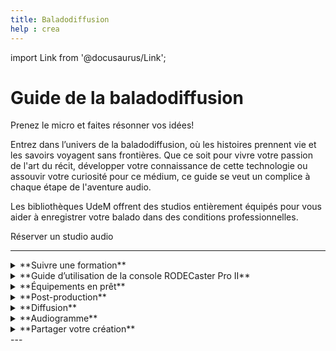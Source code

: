 ```yaml
---
title: Baladodiffusion
help : crea
---
```

import Link from '@docusaurus/Link';

# Guide de la baladodiffusion

Prenez le micro et faites résonner vos idées!

Entrez dans l’univers de la baladodiffusion, où les histoires prennent vie et les savoirs voyagent sans frontières. Que ce soit pour vivre votre passion de l'art du récit, développer votre connaissance de cette technologie ou assouvir votre curiosité pour ce médium, ce guide se veut un complice à chaque étape de l'aventure audio.

Les bibliothèques UdeM offrent des studios entièrement équipés pour vous aider à enregistrer votre balado dans des conditions professionnelles.

<Link to="../espaces/studioaudio" className="button button--primary">
  Réserver un studio audio
</Link>

---

<details>
  <summary>**Suivre une formation**</summary>

    L’équipe des bibliothèques propose des formations sur la création et la diffusion de balados. [Inscrivez-vous pour y participer](https://bib.umontreal.ca/formations/calendrier?cid=7690&t=g&cal=7690&d=0000-00-00&ct=34766&inc=0). Vous apprendrez les formats de balados, l'utilisation du matériel et la diffusion sur les plateformes. La formation est recommandée, mais pas obligatoire pour réserver le studio. [Cliquez ici pour voir les diapositives de la formation](https://hackmd.io/@creanum/balado). 
</details>

<details>
  <summary>**Guide d’utilisation de la console RODECaster Pro II**</summary>

    [Lisez le guide d’utilisation de la console RODECaster Pro II](../medias/rodecaster.md), qui explique pas à pas le fonctionnement de la console, donne des conseils pour enregistrer une voix de qualité et des astuces qui vont servir plus tard au montage.


Vous souhaitez enregistrer une personne qui ne peut pas se déplacer au studio? Sachez que vous pouvez la faire intervenir via un logiciel de visioconférence [directement branché sur la console de mixage](./rodecaster.md#4-connecter-un-périphérique-bluetooth-ou-usb).
</details>

<details>
  <summary>**Équipements en prêt**</summary>
  
    Envie d’enregistrer dans le confort de chez vous? Ou d’enregistrer des ambiances ou un entretien à l’extérieur? Les bibliothèques offrent des équipements de captation audio en prêt, comme le [Zoom H6](https://umontreal.on.worldcat.org/oclc/1346988068) ou le [Blue Yeti](https://umontreal.on.worldcat.org/oclc/1346988068). Vous pouvez les réserver en ligne et les récupérer à la Bibliothèque Hubert-Reeves.
</details>

<details>
  <summary>**Post-production**</summary>
  
    C’est l’étape où la magie s’opère! Pour faire du montage, nous recommandons l’utilisation du logiciel [Audacity](./audacity), qui est libre et gratuit. Vous pouvez aussi utiliser le logiciel de votre choix, comme [Adobe Audition](../informatique/logiciels/adobe.md) ou [Reaper](../informatique/logiciels/reaper.md). [Ces logiciels sont offerts en bibliothèque](../informatique/logiciels.md).
</details>

<details>
  <summary>**Diffusion**</summary>
  
    Votre création est prête à faire son entrée en scène?

    [Spotify for Creators](https://creators.spotify.com/) est la plateforme qu’on recommande pour la diffusion de votre balado sur les différents services comme Spotify, Apple Podcasts et autres. C’est gratuit et vous pouvez à tout moment changer de plateforme.
</details>

<details>
  <summary>**Audiogramme**</summary>
  
    C’est une vidéo avec un extrait sonore présentant une image fixe, une forme d’onde et des fois, des transcriptions. [Voici un exemple d’audiogramme](https://www.youtube.com/watch?v=jibvu9BHV_k). Vous pouvez utiliser [Descript](https://www.descript.com/) ou créer le vôtre avec [Adobe After Effects](../informatique/logiciels/adobe.md).
</details>

<details>
  <summary>**Partager votre création**</summary>
  
    Nous serions ravis d’écouter votre création et de la mettre en avant dans la section [Projets](../creatives/projets.md). Vous aurez aussi l’occasion d’y découvrir les productions enregistrées dans nos studios par la communauté UdeM. N’hésitez pas à nous envoyer le lien sur studio@bib.umontreal.ca.
</details>
---